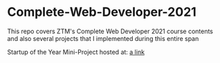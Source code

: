 # Complete-Web-Developer-2021
This repo covers ZTM's Complete Web Developer 2021 course contents and also several projects that I implemented during this entire span


Startup of the Year Mini-Project hosted at: [a link](https://rohit5551998.github.io/Complete-Web-Developer-2021/Startup%20of%20the%20Year%20Project/)

